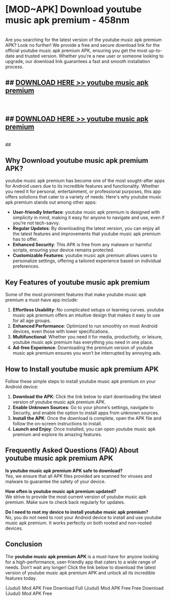 # [MOD~APK] Download youtube music apk premium - 458nm <br>
<br>
Are you searching for the latest version of the youtube music apk premium APK? Look no further! We provide a free and secure download link for the official youtube music apk premium APK, ensuring you get the most up-to-date and trusted version. Whether you're a new user or someone looking to upgrade, our download link guarantees a fast and smooth installation process.


## ##  [DOWNLOAD HERE >> youtube music apk premium](https://freeplayer.one?title=youtube_music_apk_premium&ref=OK1)
  <br>

##  ## [DOWNLOAD HERE >> youtube music apk premium](https://freeplayer.one?title=youtube_music_apk_premium&ref=OK1)
  <br>
  ##



## Why Download youtube music apk premium APK?

youtube music apk premium has become one of the most sought-after apps for Android users due to its incredible features and functionality. Whether you need it for personal, entertainment, or professional purposes, this app offers solutions that cater to a variety of needs. Here's why youtube music apk premium stands out among other apps:

- **User-friendly Interface**: youtube music apk premium is designed with simplicity in mind, making it easy for anyone to navigate and use, even if you’re not tech-savvy.
- **Regular Updates**: By downloading the latest version, you can enjoy all the latest features and improvements that youtube music apk premium has to offer.
- **Enhanced Security**: This APK is free from any malware or harmful scripts, ensuring your device remains protected.
- **Customizable Features**: youtube music apk premium allows users to personalize settings, offering a tailored experience based on individual preferences.

## Key Features of youtube music apk premium

Some of the most prominent features that make youtube music apk premium a must-have app include:

1. **Effortless Usability**: No complicated setups or learning curves. youtube music apk premium offers an intuitive design that makes it easy to use for all age groups.
2. **Enhanced Performance**: Optimized to run smoothly on most Android devices, even those with lower specifications.
3. **Multifunctional**: Whether you need it for media, productivity, or leisure, youtube music apk premium has everything you need in one place.
4. **Ad-free Experience**: Downloading the premium version of youtube music apk premium ensures you won’t be interrupted by annoying ads.

## How to Install youtube music apk premium APK

Follow these simple steps to install youtube music apk premium on your Android device:

1. **Download the APK**: Click the link below to start downloading the latest version of youtube music apk premium APK.
2. **Enable Unknown Sources**: Go to your phone’s settings, navigate to Security, and enable the option to install apps from unknown sources.
3. **Install the APK**: Once the download is complete, open the APK file and follow the on-screen instructions to install.
4. **Launch and Enjoy**: Once installed, you can open youtube music apk premium and explore its amazing features.

## Frequently Asked Questions (FAQ) About youtube music apk premium APK

**Is youtube music apk premium APK safe to download?**  
Yes, we ensure that all APK files provided are scanned for viruses and malware to guarantee the safety of your device.

**How often is youtube music apk premium updated?**  
We strive to provide the most current version of youtube music apk premium. Make sure to check back regularly for updates.

**Do I need to root my device to install youtube music apk premium?**  
No, you do not need to root your Android device to install and use youtube music apk premium. It works perfectly on both rooted and non-rooted devices.

## Conclusion

The **youtube music apk premium APK** is a must-have for anyone looking for a high-performance, user-friendly app that caters to a wide range of needs. Don’t wait any longer! Click the link below to download the latest version of youtube music apk premium APK and unlock all its incredible features today.

{Judul} Mod APK Free
Download Full {Judul} Mod APK Free
Free Download {Judul} Mod APK Free

